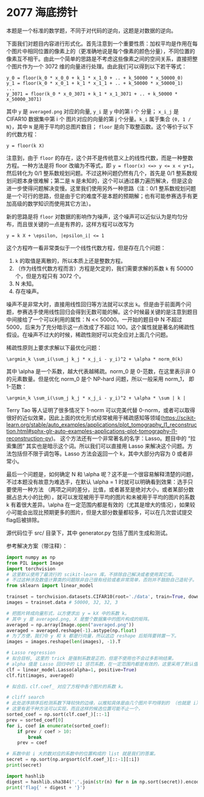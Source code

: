 # 2077 海底捞针

本题是一个标准的数学题，不同于对代码的逆向，这题是对数据的逆向。

下面我们对题目内容进行形式化。首先注意到一个重要性质：加权平均是作用在每个图片中相同位置的像素上的（更准确地说是每个像素的颜色分量），不同位置的像素互不相干。由此一个简单的思路是不考虑这些像素之间的空间关系，直接把整个图片作为一个 3072 维的向量进行处理。由此我们可以得到以下若干等式：

```
y_0 = floor(k_0 * x_0_0 + k_1 * x_1_0 + .. + k_50000 * x_50000_0)
y_1 = floor(k_0 * x_0_1 + k_1 * x_1_1 + .. + k_50000 * x_50000_1)
...
y_3071 = floor(k_0 * x_0_3071 + k_1 * x_1_3071 + .. + k_50000 * x_50000_3071)
```

其中 `y` 是 `averaged.png` 对应的向量, `y_i` 是 `y` 中的第 i 个 分量； `x_i_j` 是 CIFAR10 数据集中第 i 个 图片对应的向量的第 j 个分量。`k_i` 属于集合 `{0, 1 / N}`，其中 `N` 是用于平均的总图片数目； `floor` 是向下取整函数。这个等价于以下的代数方程：

```
y = floor(k X)
```

注意到，由于 `floor` 的存在，这个并不是传统意义上的线性代数，而是一种整数方程。一种方法是将 floor 改编为不等式，即 `y = floor(x) <=> y <= x < y+1`，然后转化为 0/1 整系数规划问题。不过这种问题仍然有几个，首先是 0/1 整系数规划问题本身很难解；第二是 `N` 是未知的，这个可以通过暴力遍历解决，但是这会进一步使得问题解决变慢。这里我们使用另外一种思路（注：0/1 整系数规划问题是一个可行的思路，但是由于它的难度不是本题的预期解；也有可能参赛选手有更加高级的数学知识而使用其它方法）。

新的思路是将 `floor` 对数据的影响作为噪声，这个噪声可以近似认为是均匀分布，而且很关键的一点是有界的，这样方程可以改写为

```
y = k X + \epsilon, |epsilon_i| <= 1
```

这个方程咋一看非常类似于一个线性代数方程，但是存在几个问题：

1. `k` 的取值是离散的，所以本质上还是整数方程。
2. （作为线性代数方程而言）方程是欠定的，我们需要求解的系数 `k` 有 50000 个，但是方程只有 3072 个。
3. N 未知。
4. 存在噪声。

噪声不是非常大时，直接用线性回归等方法就可以求出 `k`。但是由于前面两个问题，参赛选手使用线性回归会得到无数可能的解。这个时候最关键的是注意到题目中间接给了一个可以利用的属性：N << 50000。一开始的题目中 N 不超过 5000，后来为了充分暗示这一点改成了不超过 100。这个属性就是著名的稀疏性假设。在噪声不过大的时候，稀疏性刚好可以完全应对上面几个问题。

稀疏性原则上要求求解以下最优化问题：

```
\argmin_k \sum_i(\sum_j k_j * x_j_i - y_i)^2 + \alpha * norm_0(k)
```

其中 \alpha 是一个系数，越大代表越稀疏。norm_0 是 0-范数，在这里表示非 0 的元素数量。但是优化 norm_0 是个 NP-hard 问题，所以一般采用 norm_1， 即 1-范数：

```
\argmin_k \sum_i(\sum_j k_j * x_j_i - y_i)^2 + \alpha * \sum | k |
```

Terry Tao 等人证明了很多情况下 1-norm 可以完美代替 0-norm，或者可以取得很好的近似效果，因此上面的优化形式经常被用于稀疏感知等领域(https://scikit-learn.org/stable/auto_examples/applications/plot_tomography_l1_reconstruction.html#sphx-glr-auto-examples-applications-plot-tomography-l1-reconstruction-py)。
这个方法还有一个非常著名的名字：Lasso。题目中的 “拉索集团” 其实也是暗示这个词。所以我们可以直接用 Lasso 来解决这个问题。方法包括但不限于调包等。Lasso 方法会返回一个 k，其中大部分内容为 0 或者非常小。

最后一个问题是，如何确定 N 和 \alpha 呢？这不是一个很容易解释清楚的问题，不过本题没有故意为难选手，在默认 \alpha = 1 时就可以明确看到效果：选手只要使用一种方法 （两项之间的差分，比值，或者甚至是绝对大小，或者某部分数据占总大小的比例），就可以发现被用于平均的图片和未被用于平均的图片的系数 k 有着很大差异。\alpha 在一定范围内都是有效的（尤其是增大的情况），如果较小可能会出现比预期更多的图片，但是大部分数量都较多，可以在几次尝试提交flag后被排除。

源代码位于 src/ 目录下，其中 generator.py 包括了图片生成和测试。

参考解决方案（带注释）：

```python
import numpy as np
from PIL import Image
import torchvision
# 这里默认使用了最流行的 scikit-learn 库。不排除自己解决或者使用其它库。
# 不过这种涉及数值计算类的问题除非自己很有经验或者非常简单，否则并不鼓励自己造轮子。
from sklearn import linear_model

trainset = torchvision.datasets.CIFAR10(root='./data', train=True, download=True)
images = trainset.data # 50000, 32, 32, 3

# 把图片转成向量形式，以方便求出 y = kX 中的系数 k。
# 其中 y 是 averaged.png, X 是整个数据集中的图片构成的矩阵。
averaged = np.array(Image.open("averaged.png"))
averaged = averaged.reshape(-1).astype(np.float)
# 为了方便，我们令 y 和 k 都是行向量，所以这边 reshape 后矩阵要转置一下。
images = images.reshape(len(images), -1).T

# Lasso regression
# 拟合目标, 这里的 trick 是强制系数是正的，但是不使用也不会过多影响结果。
# alpha 值是 Lasso 回归中的 L1 惩罚系数，在一定范围内都是有效的，这里采用了默认值。
clf = linear_model.Lasso(alpha=1, positive=True)
clf.fit(images, averaged)

# 拟合后，clf.coef_ 对应了方程中各个图片的系数 k。

# cliff search
# 此处逆序排序后检测系数下降较快的边缘，以推知具体是由几个图片平均得到的 （也就是 i）。
# 这里有若干种方法可以实现，而且这样的候选位置可能不止一个，
sorted_coef = np.sort(clf.coef_)[::-1]
prev = sorted_coef[0]
for i, coef in enumerate(sorted_coef):
    if prev / coef > 10:
        break
    prev = coef

# 系数中前 i 大的数对应的系数中的位置构成的 list 就是我们的答案。
secret = np.sort(np.argsort(clf.coef_)[::-1][:i])
print(secret)

import hashlib
digest = hashlib.sha384('.'.join(str(n) for n in np.sort(secret)).encode()).hexdigest()
print('flag{' + digest + '}')
```
